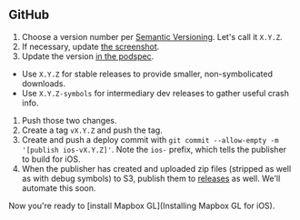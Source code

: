 ## GitHub

1. Choose a version number per [Semantic Versioning](http://semver.org/). Let's call it `X.Y.Z`.
1. If necessary, update [the screenshot](https://github.com/mapbox/mapbox-gl-native/blob/master/ios/screenshot.png).
1. Update the version [in the podspec](https://github.com/mapbox/mapbox-gl-native/blob/master/ios/MapboxGL.podspec#L4). 
  - Use `X.Y.Z` for stable releases to provide smaller, non-symbolicated downloads. 
  - Use `X.Y.Z-symbols` for intermediary dev releases to gather useful crash info. 
1. Push those two changes.
1. Create a tag `vX.Y.Z` and push the tag. 
1. Create and push a deploy commit with `git commit --allow-empty -m '[publish ios-vX.Y.Z]'`. Note the `ios-` prefix, which tells the publisher to build for iOS.  
1. When the publisher has created and uploaded zip files (stripped as well as with debug symbols) to S3, publish them to [releases](https://github.com/mapbox/mapbox-gl-native/releases/new) as well. We'll automate this soon. 

Now you're ready to [install Mapbox GL](Installing Mapbox GL for iOS).